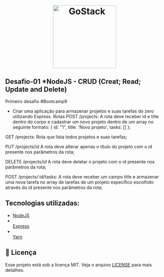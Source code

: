 <h1 align="center">
    <img alt="GoStack" src="https://rocketseat-cdn.s3-sa-east-1.amazonaws.com/bootcamp-header.png" width="200px" />
</h1>


## Desafio-01 *NodeJS - CRUD (Creat; Read; Update and Delete)


Primeiro desafio #Bootcamp9
- Criar uma aplicação para armazenar projetos e suas tarefas do zero utilizando Express.
Rotas POST /projects: A rota deve receber id e title dentro do corpo e cadastrar um novo projeto dentro de um array no seguinte formato: { id: "1", title: 'Novo projeto', tasks: [] };

GET /projects: Rota que lista todos projetos e suas tarefas;

PUT /projects/id A rota deve alterar apenas o título do projeto com o id presente nos parâmetros da rota;

DELETE /projects/id A rota deve deletar o projeto com o id presente nos parâmetros da rota;

POST /projects/:id/tasks: A rota deve receber um campo title e armazenar uma nova tarefa no array de tarefas de um projeto específico escolhido através do id presente nos parâmetros da rota;


## Tecnologias utilizadas:
<ul>
  <li> <a href=https://nodejs.org/en/> NodeJS </a>
  <li></li>
  <a href=https://expressjs.com/pt-br/> Express </a> 
  <li></li>
  <a href=https://yarnpkg.com/lang/en/> Yarn </a> </ul>

## :memo: Licença

Esse projeto está sob a licença MIT. Veja o arquivo [LICENSE](LICENSE.md) para mais detalhes.

